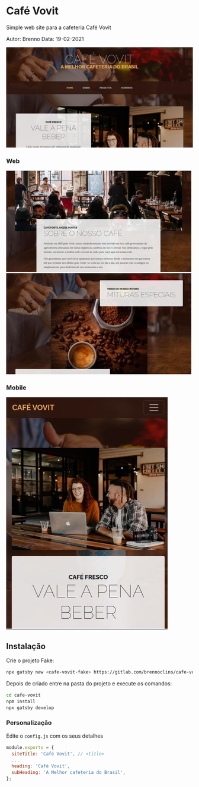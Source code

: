 

# Café Vovit

Simple web site para a cafeteria Café Vovit

Autor: Brenno
Data: 19-02-2021

![Café Vovit](./src/assets/img/cafe-vovit-web.jpg)

### Web

![Tela](./src/assets/img/cafe-vovit-web2.jpg)  ![Tela2](./src/assets/img/cafe-vovit-web3.jpg)

### Mobile

![Mobile](./src/assets/img/cafe-vovit-mobile.jpg)

## Instalação

Crie o projeto Fake:

```sh
npx gatsby new <cafe-vovit-fake> https://gitlab.com/brennoclins/cafe-vovit
```

Depois de criado entre na pasta do projeto e execute os comandos:

```sh
cd cafe-vovit
npm install
npx gatsby develop
```

### Personalização

Edite o `config.js` com os seus detalhes

```javascript
module.exports = {
  siteTitle: 'Café Vovit', // <title>
  ...
  heading: 'Café Vovit',
  subHeading: 'A Melhor cafeteria do Brasil',
};

```


